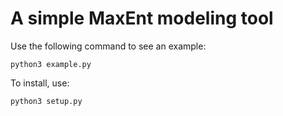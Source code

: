 # A simple MaxEnt modeling tool

Use the following command to see an example:

```
python3 example.py
```

To install, use:

```
python3 setup.py
```